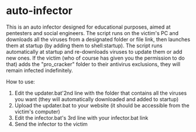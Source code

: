# auto-infector
This is an auto infector designed for educational purposes, aimed at pentesters and social engineers. The script runs on the victim's PC and downloads all the viruses from a designated folder or file link, then launches them at startup (by adding them to shell:startup). The script runs automatically at startup and re-downloads viruses to update them or add new ones. If the victim (who of course has given you the permission to do that) adds the "pro_cracker" folder to their antivirus exclusions, they will remain infected indefinitely.
 
How to use:
1. Edit the updater.bat'2nd line with the folder that contains all the viruses you want (they will automatically downloaded and added to startup)  
2. Upload the updater.bat to your website (it should be accessible from the victim's computer)  
3. Edit the infector.bat's 3rd line with your infector.bat link  
4. Send the infector to the victim

